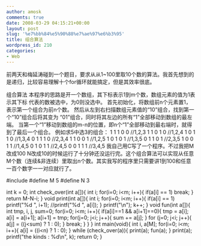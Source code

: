 ```yaml
---
author: amosk
comments: true
date: 2008-03-29 04:15:21+00:00
layout: post
slug: '%e7%bb%84%e5%90%88%e7%ae%97%e6%b3%95'
title: 组合算法
wordpress_id: 210
categories:
- Web
---
```


前两天和梅延涛碰到一个题目，要求从从1~100里取10个数的算法。我首先想到的是递归，比较容易理解十个for循环就能搞定，但是其效率很底。

组合算法
本程序的思路是开一个数组，其下标表示1到m个数，数组元素的值为1表示其下标
代表的数被选中，为0则没选中。
首先初始化，将数组前n个元素置1，表示第一个组合为前n个数。
然后从左到右扫描数组元素值的“10”组合，找到第一个“10”组合后将其变为
“01”组合，同时将其左边的所有“1”全部移动到数组的最左端。
当第一个“1”移动到数组的m-n的位置，即n个“1”全部移动到最右端时，就得
到了最后一个组合。
例如求5中选3的组合：
1   1   1   0   0   //1,2,3
1   1   0   1   0   //1,2,4
1   0   1   1   0   //1,3,4
0   1   1   1   0   //2,3,4
1   1   0   0   1   //1,2,5
1   0   1   0   1   //1,3,5
0   1   1   0   1   //2,3,5
1   0   0   1   1   //1,4,5
0   1   0   1   1   //2,4,5
0   0   1   1   1   //3,4,5
我自己用C写了一个程序。不过我把M 改成100 N改成10的时候运行了十分钟还没运行完。这个组合算法可以实现从任意M个数（连续&非连续）里取出n个数。其实我写的程序里只需要讲1到100和任意一百个数字一一对应就行了。

#include
#define M 5
#define N 3

int k = 0;
int check_over(int a[]){
        int i;
        for(i=0; i<m; i++){
                if(a[i] == 1)
                        break;
        }
        return M-N-i;
}
void print(int a[]){
        int i;
        for(i=0; i<m; i++){
                if(a[i] == 1)
                        printf("%d ", i+1);
                        //printf("%d ", a[i]);
        }
        printf("\n");
        k++;
}
void fun(int a[]){
        int tmp, i, j, sum=0;
        for(i=0; i<m; i++){
                if(a[i]==1 && a[i+1]==0){
                        tmp = a[i];
                        a[i] = a[i+1];
                        a[i+1] = tmp;
                        for(j=0; j<i; j++){
                                sum += a[j];
                        }
                        for (j=0; j<i; j++){
                                a[j] = ((j<sum) ? 1 : 0);
                        }
                        break;
                }
        }
}
int main(void){
        int i, a[M];
        for(i=0; i<m; i++){
                a[i] = ((i<n) ? 1 : 0);
        }
        while (check_over(a)){
                print(a);
                fun(a);
        }
        print(a);
        printf("the kinds : %d\n", k);
        return 0;
}
